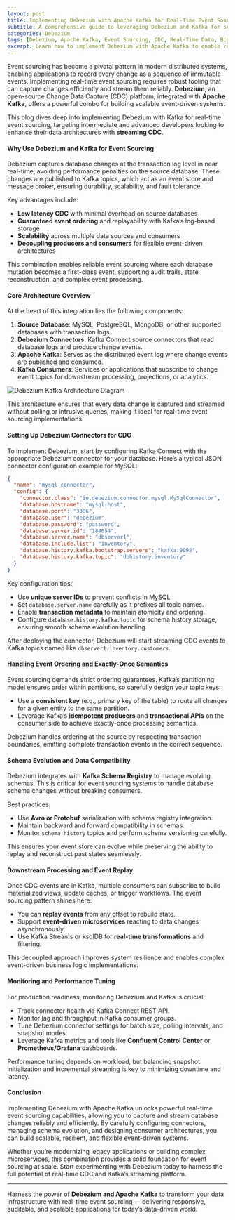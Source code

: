 ```yaml
---
layout: post
title: Implementing Debezium with Apache Kafka for Real-Time Event Sourcing
subtitle: A comprehensive guide to leveraging Debezium and Kafka for scalable, real-time event-driven architectures
categories: Debezium
tags: [Debezium, Apache Kafka, Event Sourcing, CDC, Real-Time Data, Big Data, Stream Processing, Kafka Connect]
excerpt: Learn how to implement Debezium with Apache Kafka to enable real-time event sourcing. This guide covers architecture, configuration, and best practices for intermediate and advanced users.
---
```

Event sourcing has become a pivotal pattern in modern distributed systems, enabling applications to record every change as a sequence of immutable events. Implementing real-time event sourcing requires robust tooling that can capture changes efficiently and stream them reliably. **Debezium**, an open-source Change Data Capture (CDC) platform, integrated with **Apache Kafka**, offers a powerful combo for building scalable event-driven systems.

This blog dives deep into implementing Debezium with Kafka for real-time event sourcing, targeting intermediate and advanced developers looking to enhance their data architectures with **streaming CDC**.

#### Why Use Debezium and Kafka for Event Sourcing

Debezium captures database changes at the transaction log level in near real-time, avoiding performance penalties on the source database. These changes are published to Kafka topics, which act as an event store and message broker, ensuring durability, scalability, and fault tolerance.

Key advantages include:  
- **Low latency CDC** with minimal overhead on source databases  
- **Guaranteed event ordering** and replayability with Kafka’s log-based storage  
- **Scalability** across multiple data sources and consumers  
- **Decoupling producers and consumers** for flexible event-driven architectures  

This combination enables reliable event sourcing where each database mutation becomes a first-class event, supporting audit trails, state reconstruction, and complex event processing.

#### Core Architecture Overview

At the heart of this integration lies the following components:

1. **Source Database**: MySQL, PostgreSQL, MongoDB, or other supported databases with transaction logs.
2. **Debezium Connectors**: Kafka Connect source connectors that read database logs and produce change events.
3. **Apache Kafka**: Serves as the distributed event log where change events are published and consumed.
4. **Kafka Consumers**: Services or applications that subscribe to change event topics for downstream processing, projections, or analytics.

![Debezium Kafka Architecture Diagram](https://example.com/images/debezium-kafka-architecture.png)

This architecture ensures that every data change is captured and streamed without polling or intrusive queries, making it ideal for real-time event sourcing implementations.

#### Setting Up Debezium Connectors for CDC

To implement Debezium, start by configuring Kafka Connect with the appropriate Debezium connector for your database. Here’s a typical JSON connector configuration example for MySQL:

```json
{
  "name": "mysql-connector",
  "config": {
    "connector.class": "io.debezium.connector.mysql.MySqlConnector",
    "database.hostname": "mysql-host",
    "database.port": "3306",
    "database.user": "debezium",
    "database.password": "password",
    "database.server.id": "184054",
    "database.server.name": "dbserver1",
    "database.include.list": "inventory",
    "database.history.kafka.bootstrap.servers": "kafka:9092",
    "database.history.kafka.topic": "dbhistory.inventory"
  }
}
```

Key configuration tips:  
- Use **unique server IDs** to prevent conflicts in MySQL.  
- Set `database.server.name` carefully as it prefixes all topic names.  
- Enable **transaction metadata** to maintain atomicity and ordering.  
- Configure `database.history.kafka.topic` for schema history storage, ensuring smooth schema evolution handling.

After deploying the connector, Debezium will start streaming CDC events to Kafka topics named like `dbserver1.inventory.customers`.

#### Handling Event Ordering and Exactly-Once Semantics

Event sourcing demands strict ordering guarantees. Kafka’s partitioning model ensures order within partitions, so carefully design your topic keys:

- Use a **consistent key** (e.g., primary key of the table) to route all changes for a given entity to the same partition.  
- Leverage Kafka’s **idempotent producers** and **transactional APIs** on the consumer side to achieve exactly-once processing semantics.

Debezium handles ordering at the source by respecting transaction boundaries, emitting complete transaction events in the correct sequence.

#### Schema Evolution and Data Compatibility

Debezium integrates with **Kafka Schema Registry** to manage evolving schemas. This is critical for event sourcing systems to handle database schema changes without breaking consumers.

Best practices:  
- Use **Avro or Protobuf** serialization with schema registry integration.  
- Maintain backward and forward compatibility in schemas.  
- Monitor `schema.history` topics and perform schema versioning carefully.

This ensures your event store can evolve while preserving the ability to replay and reconstruct past states seamlessly.

#### Downstream Processing and Event Replay

Once CDC events are in Kafka, multiple consumers can subscribe to build materialized views, update caches, or trigger workflows. The event sourcing pattern shines here:

- You can **replay events** from any offset to rebuild state.  
- Support **event-driven microservices** reacting to data changes asynchronously.  
- Use Kafka Streams or ksqlDB for **real-time transformations** and filtering.

This decoupled approach improves system resilience and enables complex event-driven business logic implementations.

#### Monitoring and Performance Tuning

For production readiness, monitoring Debezium and Kafka is crucial:  
- Track connector health via Kafka Connect REST API.  
- Monitor lag and throughput in Kafka consumer groups.  
- Tune Debezium connector settings for batch size, polling intervals, and snapshot modes.  
- Leverage Kafka metrics and tools like **Confluent Control Center** or **Prometheus/Grafana** dashboards.

Performance tuning depends on workload, but balancing snapshot initialization and incremental streaming is key to minimizing downtime and latency.

#### Conclusion

Implementing Debezium with Apache Kafka unlocks powerful real-time event sourcing capabilities, allowing you to capture and stream database changes reliably and efficiently. By carefully configuring connectors, managing schema evolution, and designing consumer architectures, you can build scalable, resilient, and flexible event-driven systems.

Whether you’re modernizing legacy applications or building complex microservices, this combination provides a solid foundation for event sourcing at scale. Start experimenting with Debezium today to harness the full potential of real-time CDC and Kafka’s streaming platform.

---

Harness the power of **Debezium and Apache Kafka** to transform your data infrastructure with real-time event sourcing — delivering responsive, auditable, and scalable applications for today’s data-driven world.
